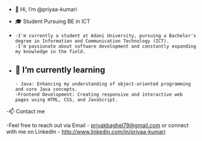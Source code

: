 - 👋 Hi, I’m @priyaa-kumari
  
- 🎓 Student Pursuing BE in ICT
- 
      -I'm currently a student at Adani University, pursuing a Bachelor's degree in Information and Communication Technology (ICT).
      -I'm passionate about software development and constantly expanding my knowledge in the field.
  
- 🌱 I’m currently learning
  -
      - Java: Enhancing my understanding of object-oriented programming and core Java concepts.
      -Frontend Development: Creating responsive and interactive web pages using HTML, CSS, and JavaScript.

-📫 Contact me
       
  -Feel free to reach out via Email - priyakbaghel79@gmail.com or connect with me on LinkedIn - http://www.linkedin.com/in/priyaa-kumari


